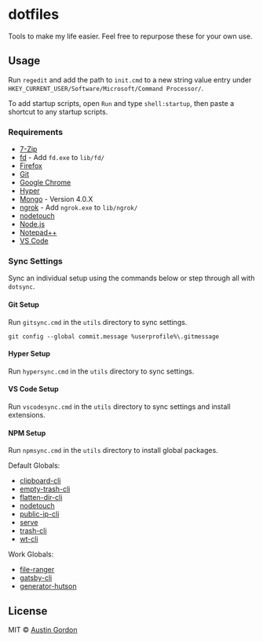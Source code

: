# dotfiles

Tools to make my life easier. Feel free to repurpose these for your own use.

## Usage

Run `regedit` and add the path to `init.cmd` to a new string value entry under `HKEY_CURRENT_USER/Software/Microsoft/Command Processor/`.

To add startup scripts, open `Run` and type `shell:startup`, then paste a shortcut to any startup scripts.

### Requirements

- [7-Zip](https://www.7-zip.org/)
- [fd](https://github.com/sharkdp/fd) - Add `fd.exe` to `lib/fd/`
- [Firefox](https://www.mozilla.org/en-US/firefox/new/)
- [Git](https://git-scm.com/downloads)
- [Google Chrome](https://www.google.com/chrome/)
- [Hyper](https://hyper.is/#installation)
- [Mongo](https://www.mongodb.com/download-center/enterprise) - Version 4.0.X
- [ngrok](https://ngrok.com/) - Add `ngrok.exe` to `lib/ngrok/`
- [nodetouch](https://github.com/isaacs/node-touch)
- [Node.js](https://nodejs.org/en/)
- [Notepad++](https://notepad-plus-plus.org/)
- [VS Code](https://code.visualstudio.com/)

### Sync Settings

Sync an individual setup using the commands below or step through all with `dotsync`.

#### Git Setup

Run `gitsync.cmd` in the `utils` directory to sync settings.

`git config --global commit.message %userprofile%\.gitmessage`

#### Hyper Setup

Run `hypersync.cmd` in the `utils` directory to sync settings.

#### VS Code Setup

Run `vscodesync.cmd` in the `utils` directory to sync settings and install extensions.

#### NPM Setup

Run `npmsync.cmd` in the `utils` directory to install global packages.

Default Globals:

- [clipboard-cli](https://github.com/sindresorhus/clipboard-cli)
- [empty-trash-cli](https://github.com/sindresorhus/empty-trash-cli)
- [flatten-dir-cli](https://github.com/hutsoninc/flatten-dir-cli)
- [nodetouch](https://github.com/isaacs/node-touch)
- [public-ip-cli](https://github.com/sindresorhus/public-ip-cli)
- [serve](https://github.com/zeit/serve)
- [trash-cli](https://github.com/sindresorhus/trash-cli)
- [wt-cli](https://github.com/auth0/wt-cli)

Work Globals:

- [file-ranger](https://github.com/hutsoninc/file-ranger)
- [gatsby-cli](https://github.com/gatsbyjs/gatsby/tree/master/packages/gatsby-cli)
- [generator-hutson](https://github.com/hutsoninc/generator-hutson)

## License

MIT © [Austin Gordon](https://www.austinleegordon.com/)
